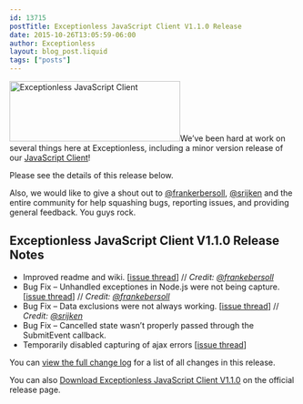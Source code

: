 ```yaml
---
id: 13715
postTitle: Exceptionless JavaScript Client V1.1.0 Release
date: 2015-10-26T13:05:59-06:00
author: Exceptionless
layout: blog_post.liquid
tags: ["posts"]
---
```

<img loading="lazy" class="alignright size-medium wp-image-13683" src="http://exceptionless.com/assets/blog-header-image-post2b-300x106.png" alt="Exceptionless JavaScript Client" width="300" height="106" data-id="13683" srcset="/assets/blog-header-image-post2b-300x106.png 300w, /assets/blog-header-image-post2b.png 708w" sizes="(max-width: 300px) 100vw, 300px" />We&#8217;ve been hard at work on several things here at Exceptionless, including a minor version release of our [JavaScript Client](https://github.com/exceptionless/Exceptionless.JavaScript)!

Please see the details of this release below.

Also, we would like to give a shout out to [@frankerbersoll](https://github.com/frankebersoll), [@srijken](https://github.com/srijken) and the entire community for help squashing bugs, reporting issues, and providing general feedback. You guys rock.

## Exceptionless JavaScript Client V1.1.0 Release Notes

  * Improved readme and wiki. [[issue thread](https://github.com/exceptionless/Exceptionless.JavaScript/pull/31)] // _Credit: [@frankebersoll](https://github.com/frankebersoll)_
  * Bug Fix &#8211; Unhandled exceptiones in Node.js were not being capture. [[issue thread](https://github.com/exceptionless/Exceptionless.JavaScript/pull/30)] // _Credit: [@frankebersoll](https://github.com/frankebersoll)_
  * Bug Fix &#8211; Data exclusions were not always working. [[issue thread](https://github.com/exceptionless/Exceptionless.JavaScript/pull/28)] // _Credit: [@srijken](https://github.com/srijken)_
  * Bug Fix &#8211; Cancelled state wasn&#8217;t properly passed through the SubmitEvent callback.
  * Temporarily disabled capturing of ajax errors [[issue thread](https://github.com/exceptionless/Exceptionless.JavaScript/issues/26)]

You can [view the full change log](https://github.com/exceptionless/Exceptionless.JavaScript/compare/v1.0.1...v1.1.0) for a list of all changes in this release.

You can also [Download Exceptionless JavaScript Client V1.1.0](https://github.com/exceptionless/Exceptionless.JavaScript/releases/tag/v1.1.0) on the official release page.
